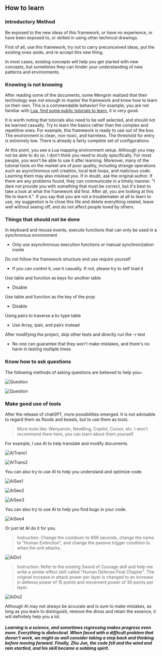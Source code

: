 ## How to learn

### Introductory Method

Be exposed to the new ideas of this framework, or have no experience, or have been exposed to, or skilled in using other technical drawings.

First of all, use this framework, try not to carry preconceived ideas, put the existing ones aside, and re accept this new thing.

In most cases, existing concepts will help you get started with new concepts, but sometimes they can hinder your understanding of new patterns and environments.

### Knowing is not knowing

After reading some of the documents, some Mengxin realized that their technology was not enough to master the framework and knew how to learn on their own. This is a commendable behavior! For example, you are not familiar with [Lua, find some public tutorials to learn](https://www.runoob.com/lua/lua-tutorial.html), it is very good.

It is worth noting that tutorials also need to be self selected, and should not be learned casually. Try to learn the basics rather than the complex and repetitive ones. For example, this framework is ready to use out of the box. The environment is clean, non-toxic, and harmless. The threshold for entry is extremely low. There is already a fairly complete set of configurations.

At this point, you see a Lua mapping environment setup. Although you may not be able to do so, I don't think you need to study specifically. For most people, you won't be able to use it after learning. Moreover, many of the tutorial tools on the market are of poor quality, including strange operations such as asynchronous unit creation, local test loops, and malicious code. Learning them may also mislead you. If in doubt, ask the original author. If there are any problems found, they can communicate in a timely manner. "I dare not provide you with something that must be correct, but it's best to take a look at what the framework did first. After all, you are looking at this file to learn it.". If you say that you are not a troublemaker at all to learn to use, my suggestion is to close this file and delete everything related, leave well without seeing off, and do not affect people loved by others.

### Things that should not be done

In keyboard and mouse events, execute functions that can only be used in a synchronous environment

* Only use asynchronous execution functions or manual synchronization inside
  
Do not follow the framework structure and use require yourself

* If you can control it, use it casually. If not, please try to self load it
  
Use table and function as keys for another table

* Disable
  
Use table and function as the key of the prop

* Disable
  
Using pairs to traverse a kv type table

* Use Array, ipair, and pairx instead
  
After modifying the project, skip other tests and directly run the -r test

* No one can guarantee that they won't make mistakes, and there's no harm in testing multiple times

### Know how to ask questions

The following methods of asking questions are believed to help you~

![Question](https://gitlab.com/h-document/lik/-/raw/main/assets/question1.png)

![Question](https://gitlab.com/h-document/lik/-/raw/main/assets/question2.png)

### Make good use of tools

After the release of chatGPT, more possibilities emerged. It is not advisable to regard them as floods and beasts, but to use them as tools.

> More tools like: Wenyanxin, NewBing, Copilot, Cursor, etc. I won't recommend them here, you can learn about them yourself.

For example, I use AI to help translate and modify documents.

![AiTrans1](https://gitlab.com/h-document/lik/-/raw/main/assets/aiTrans1.png)

![AiTrans2](https://gitlab.com/h-document/lik/-/raw/main/assets/aiTrans2.png)

You can also try to use AI to help you understand and optimize code.

![AiSee1](https://gitlab.com/h-document/lik/-/raw/main/assets/aiSee1.png)

![AiSee2](https://gitlab.com/h-document/lik/-/raw/main/assets/aiSee2.png)

![AiSee3](https://gitlab.com/h-document/lik/-/raw/main/assets/aiSee3.png)

You can also try to use AI to help you find bugs in your code.

![AiSee4](https://gitlab.com/h-document/lik/-/raw/main/assets/aiSee4.png)

Or just let AI do it for you.

> Instruction: Change the cooldown to 666 seconds, change the name to "Human Extinction", and change the passive trigger condition to when the unit attacks.

![AiDo1](https://gitlab.com/h-document/lik/-/raw/main/assets/aiDo1.png)

> Instruction: Refer to the existing Sword of Courage skill and help me write a similar effect skill called "Human Defense Final Chapter". The original increase in attack power per layer is changed to an increase in defense power of 15 points and movement power of 30 points per layer.

![AiDo2](https://gitlab.com/h-document/lik/-/raw/main/assets/aiDo2.png)

Although AI may not always be accurate and is sure to make mistakes, as long as you learn to distinguish, remove the dross and retain the essence, it will definitely help you a lot.

##### Learning is a science, and sometimes regressing makes progress even more. Everything is dialectical. When faced with a difficult problem that doesn't work, we might as well consider taking a step back and thinking before moving forward. Finally, Zhu Jun, the code fell and the wind and rain startled, and his skill became a sobbing spirit.
